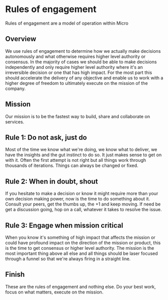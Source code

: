 # Rules of engagement

Rules of engagement are a model of operation within Micro

## Overview

We use rules of engagement to determine how we actually make decisions autonomously and what otherwise requires higher 
level authority or consensus. In the majority of cases we should be able to make decisions independently and only require 
higher level authority where it's an irreversible decision or one that has high impact. For the most part this should accelerate the delivery of any objective and enable us to work with a higher degree of freedom 
to ultimately execute on the mission of the company.

## Mission

Our mission is to be the fastest way to build, share and collaborate on services.

## Rule 1: Do not ask, just do

Most of the time we know what we're doing, we know what to deliver, we have the insights and the gut instinct to do so. 
It just makes sense to get on with it. Often the first attempt is not right but all things work through thousands of 
iterations. Things can always be changed or fixed.

## Rule 2: When in doubt, shout

If you hesitate to make a decision or know it might require more than your own decision making power, now is the time to 
do something about it. Consult your peers, get the thumbs up, the +1 and keep moving. If need be get a discussion going, 
hop on a call, whatever it takes to resolve the issue.

## Rule 3: Engage when mission critical

When you know it's something of high impact that affects the mission or could have profound impact on the direction of the 
mission or product, this is the time to get consensus or higher level authority. The mission is the most important thing above all else and all things should be laser focused through a funnel so that we're always firing in a straight line.

## Finish

These are the rules of engagement and nothing else. Do your best work, focus on what matters, execute on the mission.
